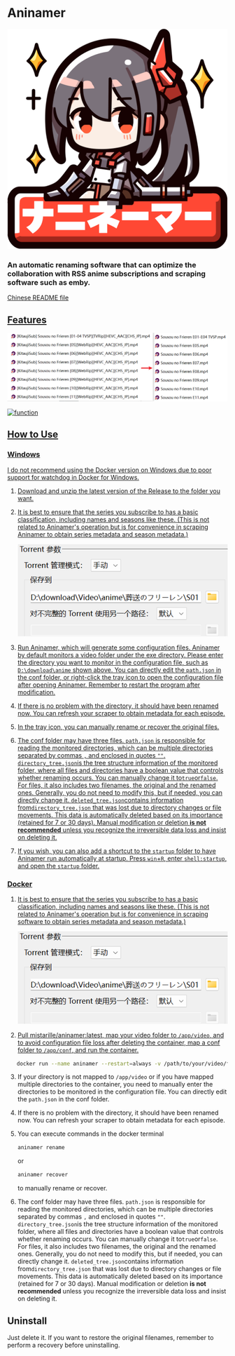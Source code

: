 # Aninamer

<center>
<img src="./image/icon.svg" width="512" alt="Aninamer" />
</center>

### An automatic renaming software that can optimize the collaboration with RSS anime subscriptions and scraping software such as emby.

<a href="READMECN.md">Chinese README file

## Features

![function](./image/function.png)

![function](./image/function2.png)

## How to Use

### Windows

I do not recommend using the Docker version on Windows due to poor support for watchdog in Docker for Windows.

1. Download and unzip the latest version of the Release to the folder you want.

2. It is best to ensure that the series you subscribe to has a basic classification, including names and seasons like these. (This is not related to Aninamer's operation but is for convenience in scraping Aninamer to obtain series metadata and season metadata.)

   ![basic classification](./image/basic_classification.png)

3. Run Aninamer, which will generate some configuration files. Aninamer by default monitors a video folder under the exe directory. Please enter the directory you want to monitor in the configuration file, such as `D:\download\anime` shown above. You can directly edit the `path.json` in the conf folder, or right-click the tray icon to open the configuration file after opening Aninamer. Remember to restart the program after modification.

4. If there is no problem with the directory, it should have been renamed now. You can refresh your scraper to obtain metadata for each episode.

5. In the tray icon, you can manually rename or recover the original files.

6. The conf folder may have three files. `path.json` is responsible for reading the monitored directories, which can be multiple directories separated by commas `,` and enclosed in quotes `""`. `directory_tree.json`is the tree structure information of the monitored folder, where all files and directories have a boolean value that controls whether renaming occurs. You can manually change it to`true`or`false`. For files, it also includes two filenames, the original and the renamed ones. Generally, you do not need to modify this, but if needed, you can directly change it. `deleted_tree.json`contains information from`directory_tree.json` that was lost due to directory changes or file movements. This data is automatically deleted based on its importance (retained for 7 or 30 days). Manual modification or deletion **is not recommended** unless you recognize the irreversible data loss and insist on deleting it.

7. If you wish, you can also add a shortcut to the `startup` folder to have Aninamer run automatically at startup. Press `win`+`R`, enter `shell:startup`, and open the `startup` folder.

### Docker

1. It is best to ensure that the series you subscribe to has a basic classification, including names and seasons like these. (This is not related to Aninamer's operation but is for convenience in scraping software to obtain series metadata and season metadata.)

   ![basic classification](./image/basic_classification.png)

2. Pull mistarille/aninamer:latest, map your video folder to `/app/video`, and to avoid configuration file loss after deleting the container, map a conf folder to `/app/conf`, and run the container.

```bash
   docker run --name aninamer --restart=always -v /path/to/your/video/folder:/app/video -v  /path/to/your/conf/folder:/app/conf mistarille/aninamer:latest
```

3. If your directory is not mapped to `/app/video` or if you have mapped multiple directories to the container, you need to manually enter the directories to be monitored in the configuration file. You can directly edit the `path.json` in the conf folder.

4. If there is no problem with the directory, it should have been renamed now. You can refresh your scraper to obtain metadata for each episode.

5. You can execute commands in the docker terminal

   ```bash
   aninamer rename
   ```

   or

   ```bash
   aninamer recover
   ```

   to manually rename or recover.

6. The conf folder may have three files. `path.json` is responsible for reading the monitored directories, which can be multiple directories separated by commas `,` and enclosed in quotes `""`. `directory_tree.json`is the tree structure information of the monitored folder, where all files and directories have a boolean value that controls whether renaming occurs. You can manually change it to`true`or`false`. For files, it also includes two filenames, the original and the renamed ones. Generally, you do not need to modify this, but if needed, you can directly change it. `deleted_tree.json`contains information from`directory_tree.json` that was lost due to directory changes or file movements. This data is automatically deleted based on its importance (retained for 7 or 30 days). Manual modification or deletion **is not recommended** unless you recognize the irreversible data loss and insist on deleting it.

## Uninstall

Just delete it. If you want to restore the original filenames, remember to perform a recovery before uninstalling.
